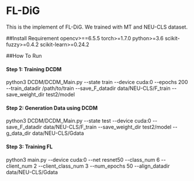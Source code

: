 # FL-DiG

This is the implement of FL-DiG. We trained with MT and NEU-CLS dataset.

##Install Requirement
opencv>==6.5.5
torch>=1.7.0
python>=3.6
scikit-fuzzy>=0.4.2
scikit-learn>=0.24.2

##How To Run

#### Step 1: Training DCDM

python3 DCDM/DCDM_Main.py --state train --device cuda:0 --epochs 200 --train_datadir /path/to/train --save_F_datadir data/NEU-CLS/F_train --save_weight_dir test2/model

#### Step 2: Generation Data using DCDM

python3 DCDM/DCDM_Main.py --state test --device cuda:0 --save_F_datadir data/NEU-CLS/F_train --save_weight_dir test2/model --g_data_dir data/NEU-CLS/Gdata

#### Step 3: Training FL

python3 main.py --device cuda:0 --net resnet50 --class_num 6 --client_num 2 --client_class_num 3  --num_epochs 50 --align_datadir data/NEU-CLS/Gdata
